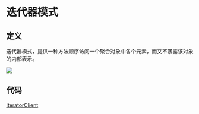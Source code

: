 # 迭代器模式

## 定义

迭代器模式，提供一种方法顺序访问一个聚合对象中各个元素，而又不暴露该对象的内部表示。

![](https://technotes.oss-cn-shenzhen.aliyuncs.com/2023/202305122157318.png)

## 代码

[IteratorClient](IteratorClient.java)
